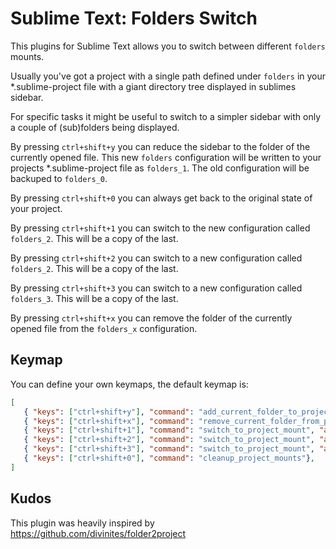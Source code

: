 # Sublime Text: Folders Switch

This plugins for Sublime Text allows you to switch between different `folders` mounts.

Usually you've got a project with a single path defined under `folders` in your *.sublime-project file with a giant directory tree displayed in sublimes sidebar.

For specific tasks it might be useful to switch to a simpler sidebar with only a couple of (sub)folders being displayed.

By pressing `ctrl+shift+y` you can reduce the sidebar to the folder of the currently opened file. This new `folders` configuration will be written to your projects *.sublime-project file as `folders_1`. The old configuration will be backuped to `folders_0`.

By pressing `ctrl+shift+0` you can always get back to the original state of your project.

By pressing `ctrl+shift+1` you can switch to the new configuration called `folders_2`. This will be a copy of the last.

By pressing `ctrl+shift+2` you can switch to a new configuration called `folders_2`. This will be a copy of the last.

By pressing `ctrl+shift+3` you can switch to a new configuration called `folders_3`. This will be a copy of the last.

By pressing `ctrl+shift+x` you can remove the folder of the currently opened file from the `folders_x` configuration.

## Keymap

You can define your own keymaps, the default keymap is:

```json
[
   { "keys": ["ctrl+shift+y"], "command": "add_current_folder_to_project_mount"},
   { "keys": ["ctrl+shift+x"], "command": "remove_current_folder_from_project_mount"},
   { "keys": ["ctrl+shift+1"], "command": "switch_to_project_mount", "args": { "mount": "1" }},
   { "keys": ["ctrl+shift+2"], "command": "switch_to_project_mount", "args": { "mount": "2" }},
   { "keys": ["ctrl+shift+3"], "command": "switch_to_project_mount", "args": { "mount": "3" }},
   { "keys": ["ctrl+shift+0"], "command": "cleanup_project_mounts"},
]
```

## Kudos

This plugin was heavily inspired by https://github.com/divinites/folder2project
